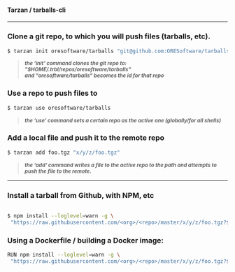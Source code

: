 
#### Tarzan / tarballs-cli

---------------------------------------------------------

### Clone a git repo, to which you will push files (tarballs, etc).

```bash
$ tarzan init oresoftware/tarballs "git@github.com:ORESoftware/tarballs.git"
```
>
> <sup><b><i> the 'init' command clones the git repo to: "$HOME/.trbl/repos/oresoftware/tarballs" </i></b></sup><br>
> <sup><b><i> and "oresoftware/tarballs" becomes the id for that repo </i></b></sup>
>

### Use a repo to push files to

```bash
$ tarzan use oresoftware/tarballs
```
>
> <sup><b><i> the 'use' command sets a certain repo as the active one (globally/for all shells) </i></b></sup>
>

### Add a local file and push it to the remote repo

```bash
$ tarzan add foo.tgz "x/y/z/foo.tgz"
```
>
> <sup><b><i> the 'add' command writes a file to the active repo to the path and attempts to push the file to the remote.</i></b></sup>
>

----------------------------------------------------

### Install a tarball from Github, with NPM, etc

```bash

$ npm install --loglevel=warn -g \
 "https://raw.githubusercontent.com/<org>/<repo>/master/x/y/z/foo.tgz?$(date +%s)"

```

### Using a Dockerfile / building a Docker image:

```bash
RUN npm install --loglevel=warn -g \
 "https://raw.githubusercontent.com/<org>/<repo>/master/x/y/z/foo.tgz?$(date +%s)"
```

